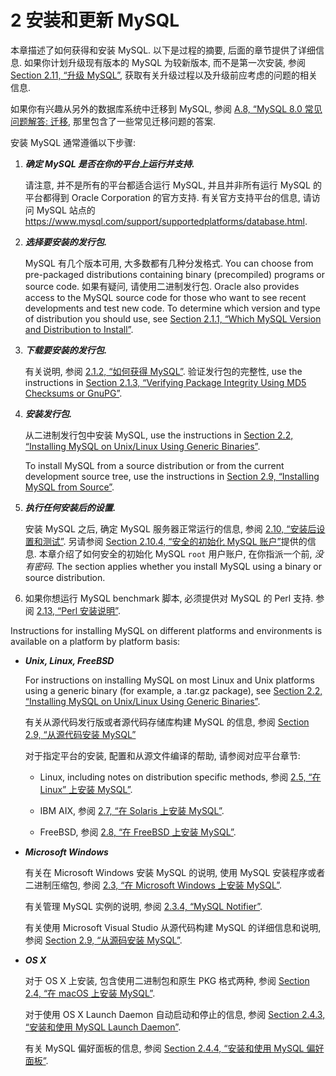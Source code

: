 # 2 安装和更新 MySQL

本章描述了如何获得和安装 MySQL. 以下是过程的摘要, 后面的章节提供了详细信息. 如果你计划升级现有版本的 MySQL 为较新版本, 而不是第一次安装, 参阅 [Section 2.11, “升级 MySQL”](https://dev.mysql.com/doc/refman/8.0/en/upgrading.html), 获取有关升级过程以及升级前应考虑的问题的相关信息.

如果你有兴趣从另外的数据库系统中迁移到 MySQL, 参阅 [A.8, “MySQL 8.0 常见问题解答: 迁移](https://dev.mysql.com/doc/refman/8.0/en/faqs-migration.html), 那里包含了一些常见迁移问题的答案.

安装 MySQL 通常遵循以下步骤:

1. ***确定 MySQL 是否在你的平台上运行并支持.***

    请注意, 并不是所有的平台都适合运行 MySQL, 并且并非所有运行 MySQL 的平台都得到 Oracle Corporation 的官方支持. 有关官方支持平台的信息, 请访问 MySQL 站点的 https://www.mysql.com/support/supportedplatforms/database.html.

2. ***选择要安装的发行包.***

    MySQL 有几个版本可用, 大多数都有几种分发格式. You can choose from pre-packaged distributions containing binary (precompiled) programs or source code. 如果有疑问, 请使用二进制发行包. Oracle also provides access to the MySQL source code for those who want to see recent developments and test new code. To determine which version and type of distribution you should use, see [Section 2.1.1, “Which MySQL Version and Distribution to Install”](https://dev.mysql.com/doc/refman/8.0/en/which-version.html).

3. ***下载要安装的发行包.***

    有关说明, 参阅 [2.1.2, “如何获得 MySQL”](https://dev.mysql.com/doc/refman/8.0/en/getting-mysql.html). 验证发行包的完整性, use the instructions in [Section 2.1.3, “Verifying Package Integrity Using MD5 Checksums or GnuPG”](https://dev.mysql.com/doc/refman/8.0/en/verifying-package-integrity.html).

4. ***安装发行包.***

    从二进制发行包中安装 MySQL, use the instructions in [Section 2.2, “Installing MySQL on Unix/Linux Using Generic Binaries”](https://dev.mysql.com/doc/refman/8.0/en/binary-installation.html).

    To install MySQL from a source distribution or from the current development source tree, use the instructions in [Section 2.9, “Installing MySQL from Source”](https://dev.mysql.com/doc/refman/8.0/en/source-installation.html).

5. ***执行任何安装后的设置.***

    安装 MySQL 之后, 确定 MySQL 服务器正常运行的信息, 参阅 [2.10, “安装后设置和测试”](https://dev.mysql.com/doc/refman/8.0/en/postinstallation.html). 另请参阅 [Section 2.10.4, “安全的初始化 MySQL 账户”](https://dev.mysql.com/doc/refman/8.0/en/default-privileges.html)提供的信息. 本章介绍了如何安全的初始化 MySQL `root` 用户账户, 在你指派一个前, *没有密码*. The section applies whether you install MySQL using a binary or source distribution.

6. 如果你想运行 MySQL benchmark 脚本, 必须提供对 MySQL 的 Perl 支持. 参阅 [2.13, “Perl 安装说明”](https://dev.mysql.com/doc/refman/8.0/en/perl-support.html).

Instructions for installing MySQL on different platforms and environments is available on a platform by platform basis:

- ***Unix, Linux, FreeBSD***

    For instructions on installing MySQL on most Linux and Unix platforms using a generic binary (for example, a .tar.gz package), see [Section 2.2, “Installing MySQL on Unix/Linux Using Generic Binaries”](https://dev.mysql.com/doc/refman/8.0/en/binary-installation.html).

    有关从源代码发行版或者源代码存储库构建 MySQL 的信息, 参阅 [Section 2.9, “从源代码安装 MySQL”](https://dev.mysql.com/doc/refman/8.0/en/source-installation.html)

    对于指定平台的安装, 配置和从源文件编译的帮助, 请参阅对应平台章节:

    - Linux, including notes on distribution specific methods, 参阅 [2.5, “在 Linux” 上安装 MySQL”](https://dev.mysql.com/doc/refman/8.0/en/linux-installation.html).

    - IBM AIX, 参阅 [2.7, “在 Solaris 上安装 MySQL”](https://dev.mysql.com/doc/refman/8.0/en/solaris-installation.html).

    - FreeBSD, 参阅 [2.8, “在 FreeBSD 上安装 MySQL”](https://dev.mysql.com/doc/refman/8.0/en/freebsd-installation.html).

- ***Microsoft Windows***

    有关在 Microsoft Windows 安装 MySQL 的说明, 使用 MySQL 安装程序或者二进制压缩包, 参阅 [2.3, “在 Microsoft Windows 上安装 MySQL”](https://dev.mysql.com/doc/refman/8.0/en/windows-installation.html).

    有关管理 MySQL 实例的说明, 参阅 [2.3.4, “MySQL Notifier”](https://dev.mysql.com/doc/refman/8.0/en/windows-notifier.html).

    有关使用 Microsoft Visual Studio 从源代码构建 MySQL 的详细信息和说明, 参阅 [Section 2.9, “从源码安装 MySQL”](https://dev.mysql.com/doc/refman/8.0/en/source-installation.html).

- ***OS X***

    对于 OS X 上安装, 包含使用二进制包和原生 PKG 格式两种, 参阅 [Section 2.4, “在 macOS 上安装 MySQL”](https://dev.mysql.com/doc/refman/8.0/en/osx-installation.html).

    对于使用 OS X Launch Daemon 自动启动和停止的信息, 参阅 [Section 2.4.3, “安装和使用 MySQL Launch Daemon”](https://dev.mysql.com/doc/refman/8.0/en/osx-installation-launchd.html).

    有关 MySQL 偏好面板的信息, 参阅 [Section 2.4.4, “安装和使用 MySQL 偏好面板”](https://dev.mysql.com/doc/refman/8.0/en/osx-installation-prefpane.html).